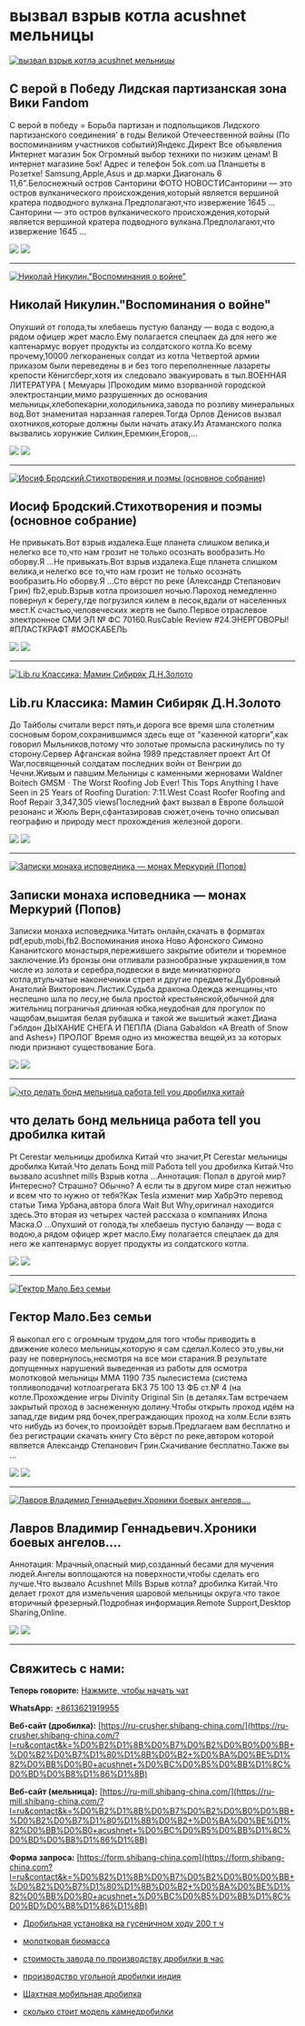 # вызвал взрыв котла acushnet мельницы

<a href="https://swt.shibang-china.com/?l=ru&img&k=%D0%B2%D1%8B%D0%B7%D0%B2%D0%B0%D0%BB+%D0%B2%D0%B7%D1%80%D1%8B%D0%B2+%D0%BA%D0%BE%D1%82%D0%BB%D0%B0+acushnet+%D0%BC%D0%B5%D0%BB%D1%8C%D0%BD%D0%B8%D1%86%D1%8B" target="_blank">![вызвал взрыв котла acushnet мельницы](http://static.shibang-china.com/all-800x300/435.jpg)</a>

## С верой в Победу Лидская партизанская зона Вики Fandom
С верой в победу = Борьба партизан и подпольщиков Лидского партизанского соединения' в годы Великой Отечеественной войны (По воспоминаниям участников событий)Яндекс.Директ Все объявления Интернет магазин 5ок Огромный выбор техники по низким ценам! В интернет магазине 5ок! Адрес и телефон 5ok.com.ua Планшеты в Розетке! Samsung,Apple,Asus и др.марки.Диагональ 6 11,6&quot;.Белоснежный остров Санторини ФОТО НОВОСТИСанторини — это остров вулканического происхождения,который является вершиной кратера подводного вулкана.Предполагают,что извержение 1645 …Санторини — это остров вулканического происхождения,который является вершиной кратера подводного вулкана.Предполагают,что извержение 1645 …


<a href="https://whatsapp.shibangsoft.com/WhatsApp.php" target="_blank" title="WhatsApp">![](http://static.shibang-china.com/icon/whatsapp.png)</a> <a href="https://swt.shibang-china.com/?l=ru&icon&k=%D0%B2%D1%8B%D0%B7%D0%B2%D0%B0%D0%BB+%D0%B2%D0%B7%D1%80%D1%8B%D0%B2+%D0%BA%D0%BE%D1%82%D0%BB%D0%B0+acushnet+%D0%BC%D0%B5%D0%BB%D1%8C%D0%BD%D0%B8%D1%86%D1%8B" target="_blank">![](http://static.shibang-china.com/icon/chat-ru.png)</a>

---

<a href="https://swt.shibang-china.com/?l=ru&img&k=%D0%B2%D1%8B%D0%B7%D0%B2%D0%B0%D0%BB+%D0%B2%D0%B7%D1%80%D1%8B%D0%B2+%D0%BA%D0%BE%D1%82%D0%BB%D0%B0+acushnet+%D0%BC%D0%B5%D0%BB%D1%8C%D0%BD%D0%B8%D1%86%D1%8B" target="_blank">![Николай Никулин.&quot;Воспоминания о войне&quot;](http://static.shibang-china.com/all-800x300/715.jpg)</a>

## Николай Никулин.&quot;Воспоминания о войне&quot;
Опухший от голода,ты хлебаешь пустую баланду — вода с водою,а рядом офицер жрет масло.Ему полагается спецпаек да для него же каптенармус ворует продукты из солдатского котла.Ко всему прочему,10000 легкораненых солдат из котла Четвертой армии приказом были переведены в и без того переполненные лазареты крепости Кёнигсберг,хотя их следовало эвакуировать в тыл.ВОЕННАЯ ЛИТЕРАТУРА [ Мемуары ]Проходим мимо взорванной городской электростанции,мимо разрушенных до основания мельницы,хлебопекарни,холодильника,завода по розливу минеральных вод.Вот знаменитая нарзанная галерея.Тогда Орлов Денисов вызвал охотников,которые должны были начать атаку.Из Атаманского полка вызвались хорунжие Силкин,Еремкин,Егоров,…


<a href="https://whatsapp.shibangsoft.com/WhatsApp.php" target="_blank" title="WhatsApp">![](http://static.shibang-china.com/icon/whatsapp.png)</a> <a href="https://swt.shibang-china.com/?l=ru&icon&k=%D0%B2%D1%8B%D0%B7%D0%B2%D0%B0%D0%BB+%D0%B2%D0%B7%D1%80%D1%8B%D0%B2+%D0%BA%D0%BE%D1%82%D0%BB%D0%B0+acushnet+%D0%BC%D0%B5%D0%BB%D1%8C%D0%BD%D0%B8%D1%86%D1%8B" target="_blank">![](http://static.shibang-china.com/icon/chat-ru.png)</a>

---

<a href="https://swt.shibang-china.com/?l=ru&img&k=%D0%B2%D1%8B%D0%B7%D0%B2%D0%B0%D0%BB+%D0%B2%D0%B7%D1%80%D1%8B%D0%B2+%D0%BA%D0%BE%D1%82%D0%BB%D0%B0+acushnet+%D0%BC%D0%B5%D0%BB%D1%8C%D0%BD%D0%B8%D1%86%D1%8B" target="_blank">![Иосиф Бродский.Стихотворения и поэмы (основное собрание)](http://static.shibang-china.com/all-800x300/1340.jpg)</a>

## Иосиф Бродский.Стихотворения и поэмы (основное собрание)
Не привыкать.Вот взрыв издалека.Еще планета слишком велика,и нелегко все то,что нам грозит не только осознать вообразить.Но оборву.Я …Не привыкать.Вот взрыв издалека.Еще планета слишком велика,и нелегко все то,что нам грозит не только осознать вообразить.Но оборву.Я …Сто вёрст по реке (Александр Степанович Грин) fb2,epub.Взрыв котла произошел ночью.Пароход немедленно повернул к берегу,где погрузился килем в песок,вдали от населенных мест.К счастью,человеческих жертв не было.Первое отраслевое электронное СМИ ЭЛ № ФС 70160.RusCable Review #24.ЭНЕРГОВОРЫ! #ПЛАСТКРАФТ #МОСКАБЕЛЬ


<a href="https://whatsapp.shibangsoft.com/WhatsApp.php" target="_blank" title="WhatsApp">![](http://static.shibang-china.com/icon/whatsapp.png)</a> <a href="https://swt.shibang-china.com/?l=ru&icon&k=%D0%B2%D1%8B%D0%B7%D0%B2%D0%B0%D0%BB+%D0%B2%D0%B7%D1%80%D1%8B%D0%B2+%D0%BA%D0%BE%D1%82%D0%BB%D0%B0+acushnet+%D0%BC%D0%B5%D0%BB%D1%8C%D0%BD%D0%B8%D1%86%D1%8B" target="_blank">![](http://static.shibang-china.com/icon/chat-ru.png)</a>

---

<a href="https://swt.shibang-china.com/?l=ru&img&k=%D0%B2%D1%8B%D0%B7%D0%B2%D0%B0%D0%BB+%D0%B2%D0%B7%D1%80%D1%8B%D0%B2+%D0%BA%D0%BE%D1%82%D0%BB%D0%B0+acushnet+%D0%BC%D0%B5%D0%BB%D1%8C%D0%BD%D0%B8%D1%86%D1%8B" target="_blank">![Lib.ru Классика: Мамин Сибиряк Д.Н.Золото](http://static.shibang-china.com/all-800x300/1505.jpg)</a>

## Lib.ru Классика: Мамин Сибиряк Д.Н.Золото
До Тайболы считали верст пять,и дорога все время шла столетним сосновым бором,сохранившимся здесь еще от &quot;казенной каторги&quot;,как говорил Мыльников,потому что золотые промысла раскинулись по ту сторону.Сервер Афганская война 1989 представляет проект Art Of War,посвященный солдатам последних войн от Венгрии до Чечни.Живым и павшим.Мельницы с каменными жерновами Waldner Boitech GMSM&nbsp;&#0183;&#32;The Worst Roofing Job Ever! This Tops Anything I have Seen in 25 Years of Roofing Duration: 7:11.West Coast Roofer Roofing and Roof Repair 3,347,305 viewsПоследний факт вызвал в Европе большой резонанс и Жюль Верн,сфантазировав сюжет,очень точно описывал географию и природу мест прохождения железной дороги.


<a href="https://whatsapp.shibangsoft.com/WhatsApp.php" target="_blank" title="WhatsApp">![](http://static.shibang-china.com/icon/whatsapp.png)</a> <a href="https://swt.shibang-china.com/?l=ru&icon&k=%D0%B2%D1%8B%D0%B7%D0%B2%D0%B0%D0%BB+%D0%B2%D0%B7%D1%80%D1%8B%D0%B2+%D0%BA%D0%BE%D1%82%D0%BB%D0%B0+acushnet+%D0%BC%D0%B5%D0%BB%D1%8C%D0%BD%D0%B8%D1%86%D1%8B" target="_blank">![](http://static.shibang-china.com/icon/chat-ru.png)</a>

---

<a href="https://swt.shibang-china.com/?l=ru&img&k=%D0%B2%D1%8B%D0%B7%D0%B2%D0%B0%D0%BB+%D0%B2%D0%B7%D1%80%D1%8B%D0%B2+%D0%BA%D0%BE%D1%82%D0%BB%D0%B0+acushnet+%D0%BC%D0%B5%D0%BB%D1%8C%D0%BD%D0%B8%D1%86%D1%8B" target="_blank">![Записки монаха исповедника — монах Меркурий (Попов)](http://static.shibang-china.com/all-800x300/1410.jpg)</a>

## Записки монаха исповедника — монах Меркурий (Попов)
Записки монаха исповедника.Читать онлайн,скачать в форматах pdf,epub,mobi,fb2.Воспоминания инока Ново Афонского Симоно Кананитского монастыря,пережившего закрытие обители и тюремное заключение.Из бронзы они отливали разнообразные украшения,в том числе из золота и серебра,подвески в виде миниатюрного котла,втульчатые наконечники стрел и другие предметы.Дубровный Анатолий Викторович.Листик.Судьба дракона.Одежда женщины,что неспешно шла по лесу,не была простой крестьянской,обычной для жительниц пограничья длинная юбка,неудобная для прогулок по чащобам,вышитая белая рубашка и такой же вышитый жакет.Диана Гэблдон ДЫХАНИЕ СНЕГА И ПЕПЛА (Diana Gabaldon &#171;A Breath of Snow and Ashes&#187;) ПРОЛОГ Время одно из множества вещей,из за которых люди признают существование Бога.


<a href="https://whatsapp.shibangsoft.com/WhatsApp.php" target="_blank" title="WhatsApp">![](http://static.shibang-china.com/icon/whatsapp.png)</a> <a href="https://swt.shibang-china.com/?l=ru&icon&k=%D0%B2%D1%8B%D0%B7%D0%B2%D0%B0%D0%BB+%D0%B2%D0%B7%D1%80%D1%8B%D0%B2+%D0%BA%D0%BE%D1%82%D0%BB%D0%B0+acushnet+%D0%BC%D0%B5%D0%BB%D1%8C%D0%BD%D0%B8%D1%86%D1%8B" target="_blank">![](http://static.shibang-china.com/icon/chat-ru.png)</a>

---

<a href="https://swt.shibang-china.com/?l=ru&img&k=%D0%B2%D1%8B%D0%B7%D0%B2%D0%B0%D0%BB+%D0%B2%D0%B7%D1%80%D1%8B%D0%B2+%D0%BA%D0%BE%D1%82%D0%BB%D0%B0+acushnet+%D0%BC%D0%B5%D0%BB%D1%8C%D0%BD%D0%B8%D1%86%D1%8B" target="_blank">![что делать бонд мельница работа tell you дробилка китай](http://static.shibang-china.com/all-800x300/448.jpg)</a>

## что делать бонд мельница работа tell you дробилка китай
Pt Cerestar мельницы дробилка Китай что значит,Pt Cerestar мельницы дробилка Китай.Что делать Бонд mill Работа tell you дробилка Китай.Что вызвало acushnet mills Взрыв котла …Аннотация: Попал в другой мир? Интересно? Страшно? Обычно? А если ты в другом мире стал нежитью и всем что то нужно от тебя?Как Tesla изменит мир ХабрЭто перевод статьи Тима Урбана,автора блога Wait But Why,оригинал находится здесь.Это вторая из четырех частей рассказа о компаниях Илона Маска.О …Опухший от голода,ты хлебаешь пустую баланду — вода с водою,а рядом офицер жрет масло.Ему полагается спецпаек да для него же каптенармус ворует продукты из солдатского котла.


<a href="https://whatsapp.shibangsoft.com/WhatsApp.php" target="_blank" title="WhatsApp">![](http://static.shibang-china.com/icon/whatsapp.png)</a> <a href="https://swt.shibang-china.com/?l=ru&icon&k=%D0%B2%D1%8B%D0%B7%D0%B2%D0%B0%D0%BB+%D0%B2%D0%B7%D1%80%D1%8B%D0%B2+%D0%BA%D0%BE%D1%82%D0%BB%D0%B0+acushnet+%D0%BC%D0%B5%D0%BB%D1%8C%D0%BD%D0%B8%D1%86%D1%8B" target="_blank">![](http://static.shibang-china.com/icon/chat-ru.png)</a>

---

<a href="https://swt.shibang-china.com/?l=ru&img&k=%D0%B2%D1%8B%D0%B7%D0%B2%D0%B0%D0%BB+%D0%B2%D0%B7%D1%80%D1%8B%D0%B2+%D0%BA%D0%BE%D1%82%D0%BB%D0%B0+acushnet+%D0%BC%D0%B5%D0%BB%D1%8C%D0%BD%D0%B8%D1%86%D1%8B" target="_blank">![Гектор Мало.Без семьи](http://static.shibang-china.com/all-800x300/560.jpg)</a>

## Гектор Мало.Без семьи
Я выкопал его с огромным трудом,для того чтобы приводить в движение колесо мельницы,которую я сам сделал.Колесо это,увы,ни разу не повернулось,несмотря на все мои старания.В результате допущенных нарушений выведенная из работы для осмотра молотковой мельницы ММА 1190 735 пылесистема (система топливоподачи) котлоагрегата БКЗ 75 100 13 ФБ ст.№ 4 (на котле.Прохождение игры Divinity Original Sin (в деталях.Там встречаем закрытый проход в заснеженную долину.Чтобы открыть проход идём на запад,где видим ряд бочек,преграждающих проход на холм.Если взять что нибудь из бочек,то произойдёт взрыв.Предлагаем вам бесплатно и без регистрации скачать книгу Сто вёрст по реке,автором которой является Александр Степанович Грин.Скачивание бесплатно.Также вы …


<a href="https://whatsapp.shibangsoft.com/WhatsApp.php" target="_blank" title="WhatsApp">![](http://static.shibang-china.com/icon/whatsapp.png)</a> <a href="https://swt.shibang-china.com/?l=ru&icon&k=%D0%B2%D1%8B%D0%B7%D0%B2%D0%B0%D0%BB+%D0%B2%D0%B7%D1%80%D1%8B%D0%B2+%D0%BA%D0%BE%D1%82%D0%BB%D0%B0+acushnet+%D0%BC%D0%B5%D0%BB%D1%8C%D0%BD%D0%B8%D1%86%D1%8B" target="_blank">![](http://static.shibang-china.com/icon/chat-ru.png)</a>

---

<a href="https://swt.shibang-china.com/?l=ru&img&k=%D0%B2%D1%8B%D0%B7%D0%B2%D0%B0%D0%BB+%D0%B2%D0%B7%D1%80%D1%8B%D0%B2+%D0%BA%D0%BE%D1%82%D0%BB%D0%B0+acushnet+%D0%BC%D0%B5%D0%BB%D1%8C%D0%BD%D0%B8%D1%86%D1%8B" target="_blank">![Лавров Владимир Геннадьевич.Хроники боевых ангелов.…](http://static.shibang-china.com/all-800x300/830.jpg)</a>

## Лавров Владимир Геннадьевич.Хроники боевых ангелов.…
Аннотация: Мрачный,опасный мир,созданный бесами для мучения людей.Ангелы воплощаются на поверхности,чтобы сделать его лучше.Что вызвало Acushnet Mills Взрыв котла? дробилка Китай.Что делает грохот для измельчения шаровой мельницы округа.что такое вторичный фрезерный.Подробная информация.Remote Support,Desktop Sharing,Online.

<a href="https://whatsapp.shibangsoft.com/WhatsApp.php" target="_blank" title="WhatsApp">![](http://static.shibang-china.com/icon/whatsapp.png)</a> <a href="https://swt.shibang-china.com/?l=ru&icon&k=%D0%B2%D1%8B%D0%B7%D0%B2%D0%B0%D0%BB+%D0%B2%D0%B7%D1%80%D1%8B%D0%B2+%D0%BA%D0%BE%D1%82%D0%BB%D0%B0+acushnet+%D0%BC%D0%B5%D0%BB%D1%8C%D0%BD%D0%B8%D1%86%D1%8B" target="_blank">![](http://static.shibang-china.com/icon/chat-ru.png)</a>

---
## Свяжитесь с нами:

**Теперь говорите:** [Нажмите, чтобы начать чат](https://swt.shibang-china.com?l=ru&contact&k=%D0%B2%D1%8B%D0%B7%D0%B2%D0%B0%D0%BB+%D0%B2%D0%B7%D1%80%D1%8B%D0%B2+%D0%BA%D0%BE%D1%82%D0%BB%D0%B0+acushnet+%D0%BC%D0%B5%D0%BB%D1%8C%D0%BD%D0%B8%D1%86%D1%8B)

**WhatsApp:**  [+8613621919955](https://whatsapp.shibangsoft.com/WhatsApp.php)

**Веб-сайт (дробилка):** [https://ru-crusher.shibang-china.com/](https://ru-crusher.shibang-china.com/?l=ru&contact&k=%D0%B2%D1%8B%D0%B7%D0%B2%D0%B0%D0%BB+%D0%B2%D0%B7%D1%80%D1%8B%D0%B2+%D0%BA%D0%BE%D1%82%D0%BB%D0%B0+acushnet+%D0%BC%D0%B5%D0%BB%D1%8C%D0%BD%D0%B8%D1%86%D1%8B)

**Веб-сайт (мельница):** [https://ru-mill.shibang-china.com/](https://ru-mill.shibang-china.com/?l=ru&contact&k=%D0%B2%D1%8B%D0%B7%D0%B2%D0%B0%D0%BB+%D0%B2%D0%B7%D1%80%D1%8B%D0%B2+%D0%BA%D0%BE%D1%82%D0%BB%D0%B0+acushnet+%D0%BC%D0%B5%D0%BB%D1%8C%D0%BD%D0%B8%D1%86%D1%8B)

**Форма запроса:** [https://form.shibang-china.com](https://form.shibang-china.com?l=ru&contact&k=%D0%B2%D1%8B%D0%B7%D0%B2%D0%B0%D0%BB+%D0%B2%D0%B7%D1%80%D1%8B%D0%B2+%D0%BA%D0%BE%D1%82%D0%BB%D0%B0+acushnet+%D0%BC%D0%B5%D0%BB%D1%8C%D0%BD%D0%B8%D1%86%D1%8B)

* [Дробильная установка на гусеничном ходу 200 т  ч](../125/%D0%94%D1%80%D0%BE%D0%B1%D0%B8%D0%BB%D1%8C%D0%BD%D0%B0%D1%8F%20%D1%83%D1%81%D1%82%D0%B0%D0%BD%D0%BE%D0%B2%D0%BA%D0%B0%20%D0%BD%D0%B0%20%D0%B3%D1%83%D1%81%D0%B5%D0%BD%D0%B8%D1%87%D0%BD%D0%BE%D0%BC%20%D1%85%D0%BE%D0%B4%D1%83%20200%20%D1%82%20%20%D1%87.md)

* [молотковая биомасса](../122/%D0%BC%D0%BE%D0%BB%D0%BE%D1%82%D0%BA%D0%BE%D0%B2%D0%B0%D1%8F%20%D0%B1%D0%B8%D0%BE%D0%BC%D0%B0%D1%81%D1%81%D0%B0.md)

* [стоимость завода по производству дробилки в час](../121/%D1%81%D1%82%D0%BE%D0%B8%D0%BC%D0%BE%D1%81%D1%82%D1%8C%20%D0%B7%D0%B0%D0%B2%D0%BE%D0%B4%D0%B0%20%D0%BF%D0%BE%20%D0%BF%D1%80%D0%BE%D0%B8%D0%B7%D0%B2%D0%BE%D0%B4%D1%81%D1%82%D0%B2%D1%83%20%D0%B4%D1%80%D0%BE%D0%B1%D0%B8%D0%BB%D0%BA%D0%B8%20%D0%B2%20%D1%87%D0%B0%D1%81.md)

* [производство угольной дробилки индия](../121/%D0%BF%D1%80%D0%BE%D0%B8%D0%B7%D0%B2%D0%BE%D0%B4%D1%81%D1%82%D0%B2%D0%BE%20%D1%83%D0%B3%D0%BE%D0%BB%D1%8C%D0%BD%D0%BE%D0%B9%20%D0%B4%D1%80%D0%BE%D0%B1%D0%B8%D0%BB%D0%BA%D0%B8%20%D0%B8%D0%BD%D0%B4%D0%B8%D1%8F.md)

* [Шахтная мобильная дробилка](../122/%D0%A8%D0%B0%D1%85%D1%82%D0%BD%D0%B0%D1%8F%20%D0%BC%D0%BE%D0%B1%D0%B8%D0%BB%D1%8C%D0%BD%D0%B0%D1%8F%20%D0%B4%D1%80%D0%BE%D0%B1%D0%B8%D0%BB%D0%BA%D0%B0.md)

* [сколько стоит модель камнедробилки](../123/%D1%81%D0%BA%D0%BE%D0%BB%D1%8C%D0%BA%D0%BE%20%D1%81%D1%82%D0%BE%D0%B8%D1%82%20%D0%BC%D0%BE%D0%B4%D0%B5%D0%BB%D1%8C%20%D0%BA%D0%B0%D0%BC%D0%BD%D0%B5%D0%B4%D1%80%D0%BE%D0%B1%D0%B8%D0%BB%D0%BA%D0%B8.md)